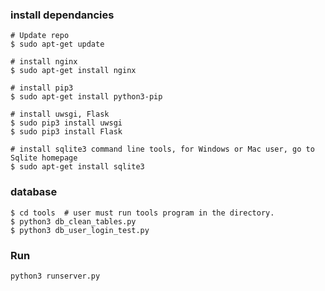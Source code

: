 ### install dependancies

``` shell
# Update repo
$ sudo apt-get update

# install nginx
$ sudo apt-get install nginx

# install pip3
$ sudo apt-get install python3-pip

# install uwsgi, Flask
$ sudo pip3 install uwsgi
$ sudo pip3 install Flask

# install sqlite3 command line tools, for Windows or Mac user, go to Sqlite homepage
$ sudo apt-get install sqlite3
```

### database
``` shell
$ cd tools  # user must run tools program in the directory.
$ python3 db_clean_tables.py
$ python3 db_user_login_test.py
```

### Run
```
python3 runserver.py
```
